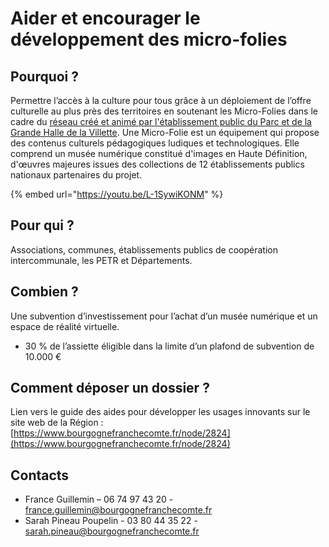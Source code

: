 # Aider et encourager le développement des micro-folies

## Pourquoi ?

Permettre l’accès à la culture pour tous grâce à un déploiement de l’offre culturelle au plus près des territoires en soutenant les Micro-Folies dans le cadre du [réseau créé et animé par l'établissement public du Parc et de la Grande Halle de la Villette](https://lavillette.com/page/une-micro-folie-chez-vous_a215/1). Une Micro-Folie est un équipement qui propose des contenus culturels pédagogiques ludiques et technologiques. Elle comprend un musée numérique constitué d'images en Haute Définition, d'œuvres majeures issues des collections de 12 établissements publics nationaux partenaires du projet.

{% embed url="https://youtu.be/L-1SywiKONM" %}

## Pour qui ?

Associations, communes, établissements publics de coopération intercommunale, les PETR et Départements.

## Combien ?

Une subvention d’investissement pour l’achat d’un musée numérique et un espace de réalité virtuelle.

* 30 % de l’assiette éligible dans la limite d’un plafond de subvention de 10.000 €

## Comment déposer un dossier ?

Lien vers le guide des aides pour développer les usages innovants sur le site web de la Région : [https://www.bourgognefranchecomte.fr/node/2824](https://www.bourgognefranchecomte.fr/node/2824)

## Contacts

* France Guillemin – 06 74 97 43 20 - france.guillemin@bourgognefranchecomte.fr
* Sarah Pineau Poupelin - 03 80 44 35 22 - sarah.pineau@bourgognefranchecomte.fr 

